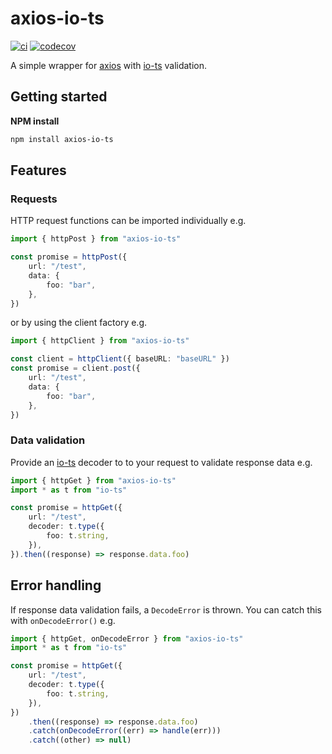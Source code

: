 # axios-io-ts

[![ci](https://github.com/johnyherangi/axios-io-ts/actions/workflows/ci.yml/badge.svg)](https://github.com/johnyherangi/axios-io-ts/actions/workflows/ci.yml) [![codecov](https://codecov.io/gh/johnyherangi/axios-io-ts/branch/master/graph/badge.svg)](https://codecov.io/gh/johnyherangi/axios-io-ts)

A simple wrapper for [axios](https://github.com/axios/axios) with [io-ts](https://github.com/gcanti/io-ts) validation.

## Getting started

**NPM install**

```sh
npm install axios-io-ts
```

## Features

### Requests

HTTP request functions can be imported individually e.g.

```ts
import { httpPost } from "axios-io-ts"

const promise = httpPost({
    url: "/test",
    data: {
        foo: "bar",
    },
})
```

or by using the client factory e.g.

```ts
import { httpClient } from "axios-io-ts"

const client = httpClient({ baseURL: "baseURL" })
const promise = client.post({
    url: "/test",
    data: {
        foo: "bar",
    },
})
```

### Data validation

Provide an [io-ts](https://github.com/gcanti/io-ts) decoder to to your request to validate response data e.g.

```ts
import { httpGet } from "axios-io-ts"
import * as t from "io-ts"

const promise = httpGet({
    url: "/test",
    decoder: t.type({
        foo: t.string,
    }),
}).then((response) => response.data.foo)
```

## Error handling

If response data validation fails, a `DecodeError` is thrown. You can catch this with `onDecodeError()` e.g.

```ts
import { httpGet, onDecodeError } from "axios-io-ts"
import * as t from "io-ts"

const promise = httpGet({
    url: "/test",
    decoder: t.type({
        foo: t.string,
    }),
})
    .then((response) => response.data.foo)
    .catch(onDecodeError((err) => handle(err)))
    .catch((other) => null)
```
